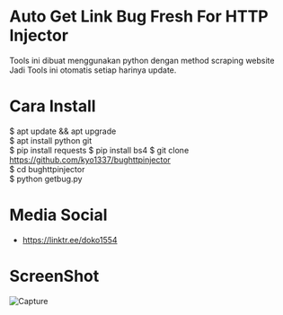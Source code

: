 # Auto Get Link Bug Fresh For HTTP Injector
Tools ini dibuat menggunakan python dengan method scraping website<br>
Jadi Tools ini otomatis setiap harinya update.<br>

# Cara Install
$ apt update && apt upgrade<br>
$ apt install python git<br>
$ pip install requests
$ pip install bs4
$ git clone https://github.com/kyo1337/bughttpinjector<br>
$ cd bughttpinjector<br>
$ python getbug.py<br>

# Media Social
- https://linktr.ee/doko1554

# ScreenShot
![Capture](https://user-images.githubusercontent.com/33697576/79632182-e6bdfc00-8187-11ea-9fbb-2b88d7332513.PNG)